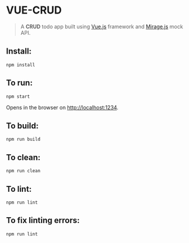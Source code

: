 # VUE-CRUD

> A **CRUD** todo app built using [Vue.js](https://vuejs.org/) framework and [Mirage.js](https://miragejs.com/) mock API.

## Install:

```
npm install
```

## To run:

```
npm start
```

Opens in the browser on [http://localhost:1234](http://localhost:1234).

## To build:

```
npm run build
```

## To clean:

```
npm run clean
```

## To lint:

```
npm run lint
```

## To fix linting errors:

```
npm run lint
```
